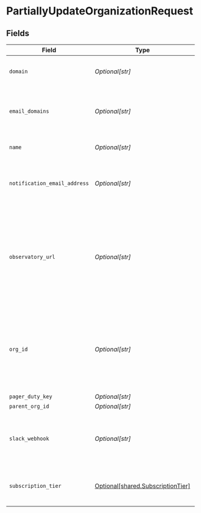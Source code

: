 # PartiallyUpdateOrganizationRequest


## Fields

| Field                                                                                                                                                        | Type                                                                                                                                                         | Required                                                                                                                                                     | Description                                                                                                                                                  | Example                                                                                                                                                      |
| ------------------------------------------------------------------------------------------------------------------------------------------------------------ | ------------------------------------------------------------------------------------------------------------------------------------------------------------ | ------------------------------------------------------------------------------------------------------------------------------------------------------------ | ------------------------------------------------------------------------------------------------------------------------------------------------------------ | ------------------------------------------------------------------------------------------------------------------------------------------------------------ |
| `domain`                                                                                                                                                     | *Optional[str]*                                                                                                                                              | :heavy_minus_sign:                                                                                                                                           | Domain associated with this organization                                                                                                                     | acme.ai                                                                                                                                                      |
| `email_domains`                                                                                                                                              | *Optional[str]*                                                                                                                                              | :heavy_minus_sign:                                                                                                                                           | Email domains associated with this organization, as a comma separated list                                                                                   | acme.ai,acme.com                                                                                                                                             |
| `name`                                                                                                                                                       | *Optional[str]*                                                                                                                                              | :heavy_minus_sign:                                                                                                                                           | The name of the organization                                                                                                                                 | ACME, Inc                                                                                                                                                    |
| `notification_email_address`                                                                                                                                 | *Optional[str]*                                                                                                                                              | :heavy_minus_sign:                                                                                                                                           | Email address that should be used for notifications for this organization                                                                                    | notifications@acme.ai                                                                                                                                        |
| `observatory_url`                                                                                                                                            | *Optional[str]*                                                                                                                                              | :heavy_minus_sign:                                                                                                                                           | Url that users of this organization will be redirected to in some cases (such as via Siren notifications). NOTE: should NOT be followed by a trailing slash! | https://hub.whylabsapp.com                                                                                                                                   |
| `org_id`                                                                                                                                                     | *Optional[str]*                                                                                                                                              | :heavy_check_mark:                                                                                                                                           | The unique ID of an organization. If an organization with this ID does not exist, this method will throw an exception.                                       |                                                                                                                                                              |
| `pager_duty_key`                                                                                                                                             | *Optional[str]*                                                                                                                                              | :heavy_minus_sign:                                                                                                                                           | N/A                                                                                                                                                          | abc-def-ghi-jkl                                                                                                                                              |
| `parent_org_id`                                                                                                                                              | *Optional[str]*                                                                                                                                              | :heavy_minus_sign:                                                                                                                                           | N/A                                                                                                                                                          | abc-def-ghi-jkl                                                                                                                                              |
| `slack_webhook`                                                                                                                                              | *Optional[str]*                                                                                                                                              | :heavy_minus_sign:                                                                                                                                           | Slack Webhook that should be used for notifications for this organization                                                                                    | https://hooks.slack.com/services/foo/bar                                                                                                                     |
| `subscription_tier`                                                                                                                                          | [Optional[shared.SubscriptionTier]](undefined/models/shared/subscriptiontier.md)                                                                             | :heavy_minus_sign:                                                                                                                                           | Organization's subscription tier. Should be PAID for real customers                                                                                          |                                                                                                                                                              |